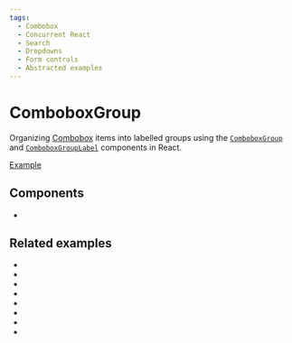 ```yaml
---
tags:
  - Combobox
  - Concurrent React
  - Search
  - Dropdowns
  - Form controls
  - Abstracted examples
---
```


# ComboboxGroup

<div data-description>

Organizing [Combobox](/components/combobox) items into labelled groups using the [`ComboboxGroup`](/reference/combobox-group) and [`ComboboxGroupLabel`](/reference/combobox-group-label) components in React.

</div>

<div data-tags></div>

<a href="./index.react.tsx" data-playground>Example</a>

## Components

<div data-cards="components">

- [](/components/combobox)

</div>

## Related examples

<div data-cards="examples">

- [](/examples/combobox-filtering-integrated)
- [](/examples/combobox-animated)
- [](/examples/combobox-cancel)
- [](/examples/combobox-disclosure)
- [](/examples/combobox-links)
- [](/examples/combobox-multiple)
- [](/examples/combobox-tabs)
- [](/examples/dialog-combobox-tab-command-menu)

</div>
